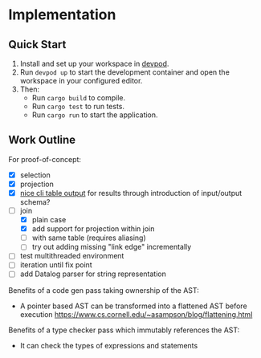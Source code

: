 # Implementation

## Quick Start

1. Install and set up your workspace in [devpod](https://devpod.sh).
2. Run `devpod up` to start the development container and open the workspace
   in your configured editor.
3. Then:
   - Run `cargo build` to compile.
   - Run `cargo test` to run tests.
   - Run `cargo run` to start the application.

## Work Outline

For proof-of-concept:

- [x] selection
- [x] projection
- [x] [nice cli table output](https://crates.io/crates/cli-table)
      for results through introduction of input/output schema?
- [ ] join
  - [x] plain case
  - [x] add support for projection within join
  - [ ] with same table (requires aliasing)
  - [ ] try out adding missing "link edge" incrementally
- [ ] test multithreaded environment
- [ ] iteration until fix point
- [ ] add Datalog parser for string representation

Benefits of a code gen pass taking ownership of the AST:

- A pointer based AST can be transformed into a flattened AST before execution
  https://www.cs.cornell.edu/~asampson/blog/flattening.html

Benefits of a type checker pass which immutably references the AST:

- It can check the types of expressions and statements
